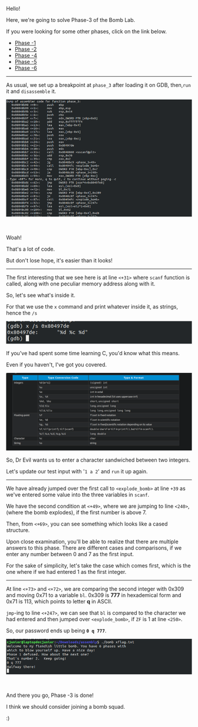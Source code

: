 Hello!

Here, we're going to solve Phase-3 of the Bomb Lab.

If you were looking for some other phases, click on the link below.

  * [Phase -1](https://officialcjunior.github.io/Binary-Bomb-Lab-Phase-1/)
  * [Phase -2](https://officialcjunior.github.io/Binary-Bomb-Lab-Phase-2/)
  * [Phase -4](https://officialcjunior.github.io/Binary-Bomb-Lab-Phase-4/)
  * [Phase -5](https://officialcjunior.github.io/Binary-Bomb-Lab-Phase-5/)
  * [Phase -6](https://officialcjunior.github.io/Binary-Bomb-Lab-Phase-6/)
   
_________________

As usual, we set up a breakpoint at `phase_3` after loading it on GDB, then,`run` it and `disassemble` it.

![3-1](../../images/binarybomblabs/3-1.png)

&nbsp;

Woah!

That's a lot of code.

But don't lose hope, it's easier than it looks!

_________________

The first interesting that we see here is at line `<+31>` where `scanf` function is called, along with one peculiar memory address along with it.

So, let's see what's inside it.

For that we use the `x` command and print whatever inside it, as strings, hence the `/s`

![3-2](../../images/binarybomblabs/3-2.png)

If you've had spent some time learning C, you'd know what this means. 

Even if you haven't, I've got you covered.

![3-3](../../images/binarybomblabs/3-3.png)

So, Dr Evil wants us to enter a character sandwiched between two integers.

Let's update our test input with '`1 a 2`' and `run` it up again.

_________________

We have already jumped over the first call to `<explode_bomb>` at line `+39` as we've entered some value into the three variables in `scanf`.

We have the second condition at `<+49>`, where we are jumping to line `<240>`, (where the bomb explodes), if the first number is above 7.

Then, from `<+69>`, you can see something which looks like a cased structure.

Upon close examination, you'll be able to realize that there are multiple answers to this phase. There are different cases and comparisons, if we enter any number between 0 and 7 as the first input.

For the sake of simplicity, let's take the case which comes first, which is the one where if we had entered 1 as the first integer.

_________________

At line `<+73>` and `<+72>`, we are comparing the second integer with 0x309 and moving 0x71 to a variable `bl`. 0x309 is **777** in hexademical form and 0x71 is 113, which points to letter **q** in ASCII.

`jmp`-ing to line `<+247>`, we can see that `bl` is compared to the character we had entered and then jumped over `<explode_bomb>`, if `ZF` is 1 at line `<250>`.

So, our password ends up being  **`0 q 777`**.

![3-4](../../images/binarybomblabs/3-4.png)


&nbsp;

And there you go, Phase -3 is done!

I think we should consider joining a bomb squad.

:)
